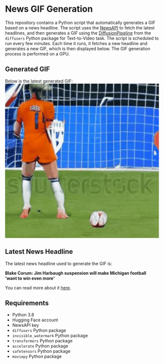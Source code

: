 # News GIF Generation
This repository contains a Python script that automatically generates a GIF based on a news headline. The script uses the [NewsAPI](https://newsapi.org/) to fetch the latest headlines, and then generates a GIF using the [DiffusionPipeline](https://github.com/huggingface/diffusers) from the `diffusers` Python package for Text-to-Video task.
The script is scheduled to run every few minutes. Each time it runs, it fetches a new headline and generates a new GIF, which is then displayed below. The GIF generation process is performed on a GPU.

## Generated GIF
Below is the latest generated GIF:
![Generated GIF](output.gif?raw=true&v=1690608834)

## Latest News Headline
The latest news headline used to generate the GIF is:

**Blake Corum: Jim Harbaugh suspension will make Michigan football 'want to win even more'**

You can read more about it [here](https://www.freep.com/story/sports/college/university-michigan/wolverines/2023/07/27/michigan-football-jim-harbaugh-potential-suspension-win-even-more-blake-corum/70474843007/).

## Requirements
- Python 3.8
- Hugging Face account
- NewsAPI key
- `diffusers` Python package
- `invisible_watermark` Python package
- `transformers` Python package
- `accelerate` Python package
- `safetensors` Python package
- `moviepy` Python package
